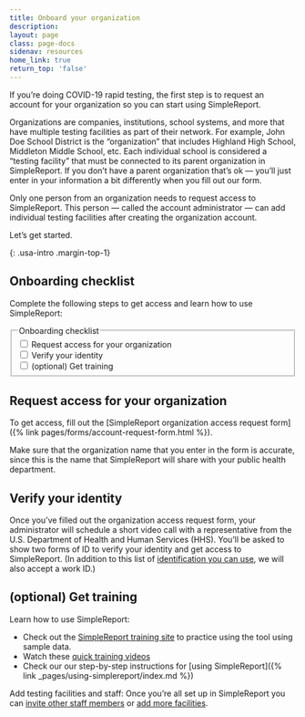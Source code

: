 ```yaml
---
title: Onboard your organization
description:
layout: page
class: page-docs
sidenav: resources
home_link: true
return_top: 'false'
---
```


If you’re doing COVID-19 rapid testing, the first step is to request an account for your organization so you can start using SimpleReport. 

Organizations are companies, institutions, school systems, and more that have multiple testing facilities as part of their network. For example, John Doe School District is the “organization” that includes Highland High School, Middleton Middle School, etc. Each individual school is considered a “testing facility” that must be connected to its parent organization in SimpleReport. If you don’t have a parent organization that’s ok —  you’ll just enter in your information a bit differently when you fill out our form.

Only one person from an organization needs to request access to SimpleReport. This person —  called the account administrator — can add individual testing facilities after creating the organization account.

Let’s get started.

{: .usa-intro .margin-top-1}


## Onboarding checklist
Complete the following steps to get access and learn how to use SimpleReport:

<fieldset class="usa-fieldset">
  <legend class="usa-legend usa-sr-only">Onboarding checklist</legend>
  <div class="usa-checkbox">
    <input class="usa-checkbox__input" id="access" type="checkbox" name="access" value="access">
    <label class="usa-checkbox__label" for="access">Request access for your organization</label>
  </div>
  <div class="usa-checkbox">
    <input class="usa-checkbox__input" id="identity" type="checkbox" name="identity" value="identity">
    <label class="usa-checkbox__label" for="identity">Verify your identity</label>
  </div>
  <div class="usa-checkbox">
    <input class="usa-checkbox__input" id="training" type="checkbox" name="training" value="training">
    <label class="usa-checkbox__label" for="training">(optional) Get training</label>
  </div>
</fieldset>

## Request access for your organization
To get access, fill out the [SimpleReport organization access request form]({% link pages/forms/account-request-form.html %}).

Make sure that the organization name that you enter in the form is accurate, since this is the name that SimpleReport will share with your public health department.

## Verify your identity
Once you’ve filled out the organization access request form, your administrator will schedule a short video call with a representative from the U.S. Department of Health and Human Services (HHS). You’ll be asked to show two forms of ID to verify your identity and get access to SimpleReport. (In addition to this list of [identification you can use](https://www.uscis.gov/i-9-central/form-i-9-resources/handbook-for-employers-m-274/120-acceptable-documents-for-verifying-employment-authorization-and-identity), we will also accept a work ID.)

## (optional) Get training
Learn how to use SimpleReport:
- Check out the <a href="https://training.simplereport.gov/app">SimpleReport training site</a> to practice using the tool using sample data.
- Watch these [quick training videos](https://www.youtube.com/playlist?list=PL3U3nqqPGhab0sys3ombZmwOplRYlBOBF)
- Check our our step-by-step instructions for [using SimpleReport]({% link _pages/using-simplereport/index.md %})


<div class="usa-alert usa-alert--info">
  <div class="usa-alert__body">
    <p class="usa-alert__text"> Add testing facilities and staff: Once you’re all set up in SimpleReport you can <a href="https://simplereport.gov/using-simplereport/manage-users/invite-new-users/">invite other staff members</a> or <a href="https://simplereport.gov/using-simplereport/manage-facility-info/add-a-facility/">add more facilities</a>.</p>
  </div>
</div>
